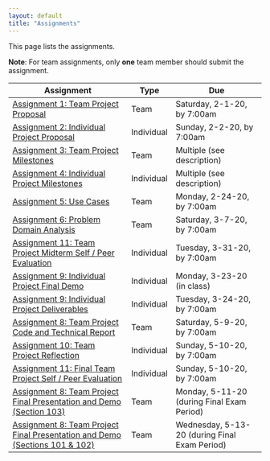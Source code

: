 ```yaml
---
layout: default
title: "Assignments"
---
```


This page lists the assignments.

**Note**: For team assignments, only **one** team member should submit the assignment.

Assignment | Type | Due
---------- | ---- | ---
[Assignment 1: Team Project Proposal](assign01.html) | Team | Saturday, 2-1-20, by 7:00am
[Assignment 2: Individual Project Proposal](assign02.html) | Individual | Sunday, 2-2-20, by 7:00am
[Assignment 3: Team Project Milestones](assign03.html) | Team | Multiple (see description)
[Assignment 4: Individual Project Milestones](assign04.html) | Individual | Multiple (see description)
[Assignment 5: Use Cases](assign05.html) | Team | Monday, 2-24-20, by 7:00am
[Assignment 6: Problem Domain Analysis](assign06.html) | Team | Saturday, 3-7-20, by 7:00am
[Assignment 11: Team Project Midterm Self / Peer Evaluation](assign11.html) | Individual | Tuesday, 3-31-20, by 7:00am
[Assignment 9: Individual Project Final Demo](assign09.html) | Individual | Monday, 3-23-20 (in class)
[Assignment 9: Individual Project Deliverables](assign09.html) | Individual | Tuesday, 3-24-20, by 7:00am
[Assignment 8: Team Project Code and Technical Report](assign08.html) | Team | Saturday, 5-9-20, by 7:00am
[Assignment 10: Team Project Reflection](assign10.html) | Individual | Sunday, 5-10-20, by 7:00am
[Assignment 11: Final Team Project Self / Peer Evaluation](assign11.html) | Individual | Sunday, 5-10-20, by 7:00am
[Assignment 8: Team Project Final Presentation and Demo (Section 103)](assign08.html) | Team | Monday, 5-11-20 (during Final Exam Period)
[Assignment 8: Team Project Final Presentation and Demo (Sections 101 & 102)](assign08.html) | Team | Wednesday, 5-13-20 (during Final Exam Period)

